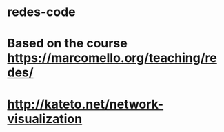 # redes-code

# Based on the course https://marcomello.org/teaching/redes/

# http://kateto.net/network-visualization

